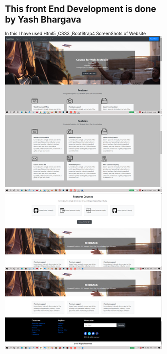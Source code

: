 # This front End Development is done by Yash Bhargava
In this I have used Html5 ,CSS3 ,BootStrap4
ScreenShots of Website
![Image of Yaktocat](https://github.com/yash-bh/Assignment/blob/master/screenshot/1.png)
![Image of Yaktocat](https://github.com/yash-bh/Assignment/blob/master/screenshot/2.png)
![Image of Yaktocat](https://github.com/yash-bh/Assignment/blob/master/screenshot/3.png)
![Image of Yaktocat](https://github.com/yash-bh/Assignment/blob/master/screenshot/4.png)
